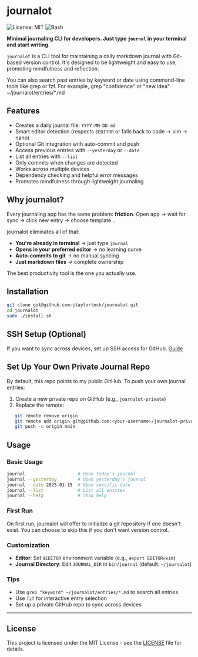 
# journalot

![License: MIT](https://img.shields.io/badge/License-MIT-yellow.svg)
![Bash](https://img.shields.io/badge/bash-4.0+-green.svg)

**Minimal journaling CLI for developers. Just type `journal` in your terminal and start writing.**

`journalot` is a CLI tool for maintaining a daily markdown journal with Git-based version control. It's designed to be lightweight and easy to use, promoting mindfulness and reflection. 

You can also search past entries by keyword or date using command-line tools like grep or fzf. For example, grep "confidence" or "new idea" ~/journalot/entries/*.md

## Features
-   Creates a daily journal file: `YYYY-MM-DD.md`
-   Smart editor detection (respects `$EDITOR` or falls back to code → vim → nano)
-   Optional Git integration with auto-commit and push
-   Access previous entries with `--yesterday` or `--date`
-   List all entries with `--list`
-   Only commits when changes are detected
-   Works across multiple devices
-   Dependency checking and helpful error messages
-   Promotes mindfulness through lightweight journaling

## Why journalot?

Every journaling app has the same problem: **friction**. Open app → wait for sync → click new entry → choose template...

journalot eliminates all of that:
- **You're already in terminal** → just type `journal`
- **Opens in your preferred editor** → no learning curve
- **Auto-commits to git** → no manual syncing
- **Just markdown files** → complete ownership

The best productivity tool is the one you actually use.

## Installation

```bash
git clone git@github.com:jtaylortech/journalot.git
cd journalot
sudo ./install.sh
```

## SSH Setup (Optional)
If you want to sync across devices, set up SSH access for GitHub. [Guide](https://docs.github.com/en/authentication/connecting-to-github-with-ssh)

## Set Up Your Own Private Journal Repo
By default, this repo points to my public GitHub. To push your own journal entries:
1. Create a new private repo on GitHub (e.g., `journalot-private`)
2. Replace the remote:
```bash
   git remote remove origin
   git remote add origin git@github.com:<your-username>/journalot-private.git
   git push -u origin main
 ```

## Usage

### Basic Usage
```bash
journal                    # Open today's journal
journal --yesterday        # Open yesterday's journal
journal --date 2025-01-15  # Open specific date
journal --list             # List all entries
journal --help             # Show help
```

### First Run
On first run, journalot will offer to initialize a git repository if one doesn't exist. You can choose to skip this if you don't want version control.

### Customization
- **Editor**: Set `$EDITOR` environment variable (e.g., `export EDITOR=vim`)
- **Journal Directory**: Edit `JOURNAL_DIR` in `bin/journal` (default: `~/journalot`)

### Tips
- Use `grep "keyword" ~/journalot/entries/*.md` to search all entries
- Use `fzf` for interactive entry selection
- Set up a private GitHub repo to sync across devices

---

## License
This project is licensed under the MIT License - see the [LICENSE](LICENSE) file for details.